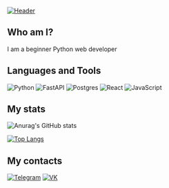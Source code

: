 [![Header](https://github.com/mago/mago/blob/main/mylivewallpapers.com-Demon-Slayer-Kimetsu-No-Yaiba-Snowfall.gif)](https://vk.com/magabreik)


## Who am I?
I am a beginner Python web developer

## Languages and Tools
![Python](https://img.shields.io/badge/python-3670A0?style=for-the-badge&logo=python&logoColor=ffdd54)
![FastAPI](https://img.shields.io/badge/FastAPI-005571?style=for-the-badge&logo=fastapi)
![Postgres](https://img.shields.io/badge/postgres-%23316192.svg?style=for-the-badge&logo=postgresql&logoColor=white)
![React](https://img.shields.io/badge/react-%2320232a.svg?style=for-the-badge&logo=react&logoColor=%2361DAFB)
![JavaScript](https://img.shields.io/badge/javascript-%23323330.svg?style=for-the-badge&logo=javascript&logoColor=%23F7DF1E)

## My stats
![Anurag's GitHub stats](https://github-readme-stats.vercel.app/api?username=mago&show_icons=true&theme=tokyonight)


[![Top Langs](https://github-readme-stats.vercel.app/api/top-langs/?username=mago&theme=tokyonight&count_private=true)](https://github.com/anuraghazra/github-readme-stats)


## My contacts
[![Telegram](https://img.shields.io/badge/-Telegram-090909?style=for-the-badge&logo=telegram)](https://t.me/magohaise)
[![VK](https://img.shields.io/badge/-VK-090909?style=for-the-badge&logo=vk)](https://vk.com/magabreik)

